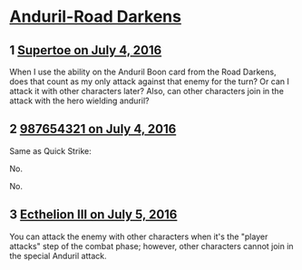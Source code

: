 # [Anduril-Road Darkens](https://community.fantasyflightgames.com/topic/224197-anduril-road-darkens/)

## 1 [Supertoe on July 4, 2016](https://community.fantasyflightgames.com/topic/224197-anduril-road-darkens/?do=findComment&comment=2294982)

When I use the ability on the Anduril Boon card from the Road Darkens, does that count as my only attack against that enemy for the turn? Or can I attack it with other characters later? Also, can other characters join in the attack with the hero wielding anduril?

## 2 [987654321 on July 4, 2016](https://community.fantasyflightgames.com/topic/224197-anduril-road-darkens/?do=findComment&comment=2294995)

Same as Quick Strike:

No.

No.

## 3 [Ecthelion III on July 5, 2016](https://community.fantasyflightgames.com/topic/224197-anduril-road-darkens/?do=findComment&comment=2295505)

You can attack the enemy with other characters when it's the "player attacks" step of the combat phase; however, other characters cannot join in the special Anduril attack.

